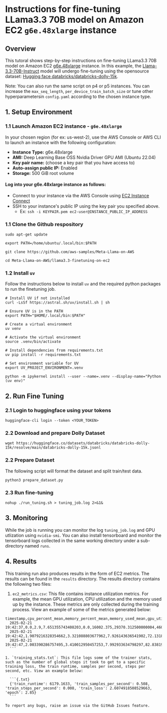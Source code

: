 # Instructions for fine-tuning LLama3.3 70B model on Amazon EC2 `g6e.48xlarge` instance 

## Overview <a name="overview2"></a>

This tutoral shows step-by-step instructions on fine-tuning LLama3.3 70B model on Amazon EC2 [g6e.48xlarge](https://aws.amazon.com/ec2/instance-types/g6e/) instance. In this example, the [Llama-3.3-70B-Instruct](https://huggingface.co/meta-llama/Llama-3.3-70B-Instruct) model will undergo fine-tuning using the opensource dataset: [Hugging face databricks/databricks-dolly-15k](https://huggingface.co/datasets/databricks/databricks-dolly-15k).

Note: You can also run the same script on p4 or p5 instances. You can increase the `max_seq_length`, `per_device_train_batch_size` or tune other hyperparametersin `config.yaml` according to the chosen instance type.

## 1. Setup Environment <a name="ec2Instance"></a>

### 1.1 Launch Amazon EC2 instance - `g6e.48xlarge`

In your chosen region (for ex: us-west-2), use the AWS Console or AWS CLI to launch an instance with the following configuration:

* **Instance Type:** g6e.48xlarge
* **AMI:** Deep Learning Base OSS Nvidia Driver GPU AMI (Ubuntu 22.04)
* **Key pair name:** (choose a key pair that you have access to) 
* **Auto-assign public IP:** Enabled
* **Storage:** 500 GiB root volume

#### Log into your g6e.48xlarge instance as follows:

* Connect to your instance via the AWS Console using [EC2 Instance Connect](https://docs.aws.amazon.com/AWSEC2/latest/UserGuide/Connect-using-EC2-Instance-Connect.html)
* SSH to your instance's public IP using the key pair you specified above.
  * Ex: `ssh -i KEYPAIR.pem ec2-user@INSTANCE_PUBLIC_IP_ADDRESS`

### 1.1 Clone the Github respository

```
sudo apt-get update

export PATH=/home/ubuntu/.local/bin:$PATH

git clone https://github.com/aws-samples/Meta-Llama-on-AWS

cd Meta-Llama-on-AWS/llama3.3-finetuning-on-ec2
```

### 1.2 Install `uv`

Follow the instructions below to install `uv` and the required python packages to run the finetuning job. 

```
# Install UV if not installed
curl -LsSf https://astral.sh/uv/install.sh | sh

# Ensure UV is in the PATH
export PATH="$HOME/.local/bin:$PATH"

# Create a virtual environment
uv venv 

# Activate the virtual environment
source .venv/bin/activate

# Install dependencies from requirements.txt
uv pip install -r requirements.txt

# Set environment variable for UV
export UV_PROJECT_ENVIRONMENT=.venv

python -m ipykernel install --user --name=.venv --display-name="Python (uv env)"
```

## 2. Run Fine Tuning

### 2.1 Login to huggingface using your tokens

```
huggingface-cli login --token <YOUR_TOKEN>
```

### 2.2 Download and prepare Dolly Dataset

```
wget https://huggingface.co/datasets/databricks/databricks-dolly-15k/resolve/main/databricks-dolly-15k.jsonl
```

### 2.2 Prepare Dataset
The following script will format the dataset and split train/test data.

```
python3 prepare_dataset.py
```

### 2.3 Run fine-tuning

```
nohup ./run_tuning.sh > tuning_job.log 2>&1&
```

## 3. Monitoring

While the job is running you can monitor the log `tuning_job.log` and GPU utlization using `nvidia-smi`. You can also install tensorboard and monitor the tensorboard logs collected in the same working directory under a sub-directory named `runs`.

## 4. Results

This training run also produces results in the form of EC2 metrics. The results can be found in the `results` directory. The results directory contains the following two files:

1. `ec2_metrics.csv`: This file contains instance utilization metrics. For example, the mean GPU utilization, CPU utilization and the memory used up by the instance. These metrics are only collected during the training process. View an example of some of the metrics generated below:

  ```{.csv}
  timestamp,cpu_percent_mean,memory_percent_mean,memory_used_mean,gpu_utilization_mean,gpu_memory_used_mean,gpu_memory_free_mean,gpu_memory_total_mean
    2025-02-21 19:42:37,0.0,2.9,7.651355743408203,0.0,16002.375,29370.312500000004,46068.0
    2025-02-21 19:42:42,1.9079216328354662,3.321088803677962,7.926143636541902,72.13185182101137,16602.57081138804,28770.116622093094,46068.0
    2025-02-21 19:42:47,2.003390286757495,3.410012950457253,7.992933634798297,82.83819711742942,16809.281850116146,28563.40561512593,46068.0
    ```
  
1. `training_stats.txt`: This file logs some of the trainer stats, such as the number of global steps it took to get to a specific training loss, the train runtime, samples per second, steps per second, etc. View an example below:

    ```{.txt}
    {'train_runtime': 6179.1633, 'train_samples_per_second': 0.508, 'train_steps_per_second': 0.008, 'train_loss': 2.6074918508529663, 'epoch': 2.85}
    ```

To report any bugs, raise an issue via the GitHub Issues feature.


